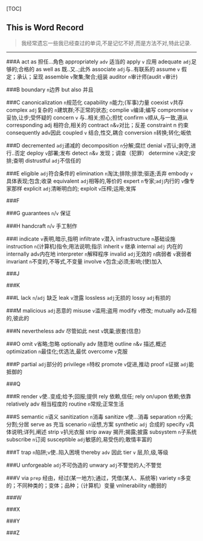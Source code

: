 [TOC]
## This is **Word Record**
> 我经常遗忘一些我已经查过的单词,不是记忆不好,而是方法不对,特此记录.
***

###A
act as 担任...角色
appropriately `adv` 适当的 
apply `v` 应用
adequate `adj`足够的;合格的
as well as 既..又..;此外
associate `adj`与..有联系的
assume `v` 假定；承认；呈现
assemble `v`聚集;聚合;组装
auditor `n`审计师(audit `v`审计)

###B
boundary `n`边界
but also 并且

###C
canonicalization `n`规范化
capability `n`能力;(军事)力量
coexist `v`共存
complex `adj`复杂的 `n`建筑群;不正常的状态;
complie `v`编译;编写
compromise `v`妥协,让步;受怀疑的
concern `v` 与..相关;担心;担忧
confirm `v`顺从,与一致,遵从
corresponding adj 相符合,相关的
contract `n`&`v`对比；反差
constraint  n  约束
consequently ad`v`因此
coupled `v`  结合,性交,耦合
conversion `n`转换;转化;皈依


###D
decremented `adj`递减的
decomposition `n`分解;腐烂
denial `v`否认;剥夺,进行..否定
deploy `v`部署;发布
detect `n`&`v` 发现；调查（犯罪）
determine `v`决定;安排;查明
distrustful `adj`不信任的 

###E
eligible `adj`符合条件的
elimination `n`淘汰;排除;排泄;驱逐;丢弃
embody `v` 具体表现;包含;收录
equivalent `adj`相等的,等价的
expert `n`专家;`adj`内行的 `v`像专家那样
explicit `adj`清晰明白的;
exploit `v`压榨;运用;发挥

###F

###G
guarantees `n`/`v` 保证

###H
handcraft `n`/`v` 手工制作

###I
indicate `v`表明,暗示,指明
infiltrate `v`潜入
infrastructure  `n`基础设施
instruction `n`(计算机)指令;用法说明;指示
inherit `v` 继承
internal `adj` 内在的
internally ad`v`内在地
interpreter `n`解释程序
invalid `adj`无效的 `n`病弱者 `v`衰弱者
invariant `n`不变的,不等式,不变量
involve `v`包含;必须;影响;(使)加入


###J

###K

###L
lack `n`/`adj` 缺乏
leak `v`泄露
lossless  `adj`无损的
lossy `adj`有损的

###M
malicious `adj`恶意的
misuse `v`滥用;盗用
modify `v`修改;
mutually ad`v`互相的,彼此的

###N
nevertheless  adv  尽管如此
nest `v`筑巢;嵌套(信息)

###O
omit `v`省略;忽略
optionally adv 随意地
outline  `n`&`v` 描述,概述
optimization `n`最佳化;优选法,最优
overcome `v`克服


###P
partial `adj`部分的
privilege `n`特权
promote `v`促进,推动
proof `n`证据 `adj`能抵御的

###Q

###R
render `v`使..变成;给予;回报;提供
rely 依赖,信任; rely on/upon 依赖;依靠
relatively adv 相当程度的
routine `n`常规;正常生活

###S
semantic `n`语义
sanitization `n`消毒
sanitize `v`使...消毒
separation `n`分离;分割;分居
serve as 充当
scenario `n`设想,方案
synthetic `adj` 合成的
specify `v`具体说明;详列,阐述
strip `v`扒光衣服
strip away 揭开;揭露;披露
subsystem `n`子系统
subscribe `n`订阅
susceptible `adj`敏感的,易受伤的;敢情丰富的
 




###T
trap `n`陷阱;`v`使..陷入困境
thereby `adv` 因此
tier  `v` 层,阶,级,等级


###U
unforgeable `adj`不可伪造的
unwary `adj`不警觉的人;不警觉

###V
via  `prep` 经由，经过(某一地方);通过，凭借(某人、系统等)
variety `n`多变的；不同种类的；变体；品种；（计算机）变量
vnlnerability `n`脆弱的

###W

###X

###Y

###Z


